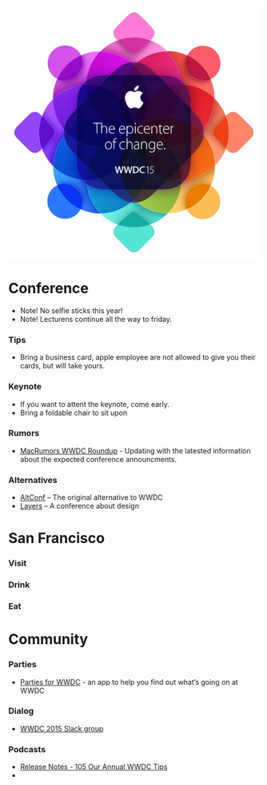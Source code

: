 <p align="center">
  <img src="wwdc.png" />
</p>

# Conference
 - Note! No selfie sticks this year!
 - Note! Lecturens continue all the way to friday.

### Tips
 - Bring a business card, apple employee are not allowed to give you their cards, but will take yours.

### Keynote
 - If you want to attent the keynote, come early.
 - Bring a foldable chair to sit upon

### Rumors
 - [MacRumors WWDC Roundup](http://www.macrumors.com/roundup/wwdc/) - Updating with the latested information about the expected conference announcments.

### Alternatives
 - [AltConf](http://altconf.com/) – The original alternative to WWDC
 - [Layers](http://bringyourlayers.com/) – A conference about design

# San Francisco

### Visit

### Drink

### Eat

# Community

### Parties
 - [Parties for WWDC](https://itunes.apple.com/us/app/parties-for-wwdc/id879924066?mt=8) - an app to help you find out what’s going on at WWDC

### Dialog
 - [WWDC 2015 Slack group](https://polar-refuge-3698.herokuapp.com)

### Podcasts
 - [Release Notes - 105 Our Annual WWDC Tips](http://releasenotes.tv/105-our-annual-wwdc-tips/)
 - 
